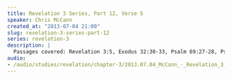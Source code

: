 ```yaml
--- 
title: Revelation 3 Series, Part 12, Verse 5
speaker: Chris McCann
created_at: "2013-07-04 21:00"
slug: revelation-3-series-part-12
series: revelation-3
description: |
  Passages covered: Revelation 3:5, Exodus 32:30-33, Psalm 69:27-28, Psalm 139:14-16, Ephesians 4:8-10, Daniel 12:1, Revelation 13:8, Revelation 17:8.
audio: 
- /audio/studies/revelation/chapter-3/2013.07.04_McCann_-_Revelation_3_Series_Part_12.yaml
---
```

